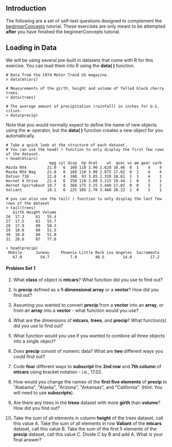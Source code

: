 ## Introduction

The following are a set of self-test questions designed to complement the [beginnerConcepts](https://github.com/aazaff/startLearn.R/blob/master/beginnerConcepts.md) tutorial. These exercises are only meant to be attempted **after** you have finished the beginnerConcepts tutorial.

## Loading in Data

We will be using several pre-built in datasets that come with R for this exercise. You can load them into R using the **data( )** function.

````
# Data from the 1974 Motor Trend US magazine. 
> data(mtcars)

# Measurements of the girth, height and volume of felled black cherry trees.
> data(trees)
  
# The average amount of precipitation (rainfall) in inches for U.S. cities.
> data(precip)
````
  
Note that you would normally expect to define the name of new objects using the **<-** operator, but the **data( )** function creates a new object for you automatically.

````
# Take a quick look at the structure of each dataset.
# You can use the head( ) function to only display the first few rows of the dataset.
> head(mtcars)
                   mpg cyl disp  hp drat    wt  qsec vs am gear carb
Mazda RX4         21.0   6  160 110 3.90 2.620 16.46  0  1    4    4
Mazda RX4 Wag     21.0   6  160 110 3.90 2.875 17.02  0  1    4    4
Datsun 710        22.8   4  108  93 3.85 2.320 18.61  1  1    4    1
Hornet 4 Drive    21.4   6  258 110 3.08 3.215 19.44  1  0    3    1
Hornet Sportabout 18.7   8  360 175 3.15 3.440 17.02  0  0    3    2
Valiant           18.1   6  225 105 2.76 3.460 20.22  1  0    3    1

# you can also use the tail( ) function to only display the last few rows of the dataset
> tail(trees)
   Girth Height Volume
26  17.3     81   55.4
27  17.5     82   55.7
28  17.9     80   58.3
29  18.0     80   51.5
30  18.0     80   51.0
31  20.6     87   77.0

> head(precip)
 Mobile      Juneau     Phoenix Little Rock Los Angeles  Sacramento 
   67.0        54.7         7.0        48.5        14.0        17.2 
````

#### Problem Set 1
1. What **class** of object is **mtcars**? What function did you use to find out?

2. Is **precip** defined as a **1-dimensional array** or a **vector**? How did you find out?

3. Assuming you wanted to convert **precip** from a **vector** into an **array**, or from an **array** into a **vector** - what function would you use?

4. What are the dimensions of **mtcars**, **trees**, and **precip**? What function(s) did you use to find out?

5. What function would you use if you wanted to combine all three objects into a single object?

6. Does **precip** consist of numeric data? What are **two** different ways you could find out?

7. Code **four** different ways to **subscript** the **2nd row** and **7th column** of **mtcars** using bracket notation - i.e., 17.02.

8. How would you change the names of the **first five elements** of **precip** to "Alabama", "Alaska", "Arizona", "Arkansas", and "California". (Hint: You will need to use **subscripts**).

9. Are there any trees in the **trees** dataset with more **girth** than **volume**? How did you find out?

10. Take the sum of all elements in column **height** of the trees dataset, call this value A. Take the sum of all elements in row **Valiant** of the **mtcars** dataset, call this value B. Take the sum of the first 5 elements of the **precip** dataset, call this value C. Divide C by B and add A. What is your final answer?  
